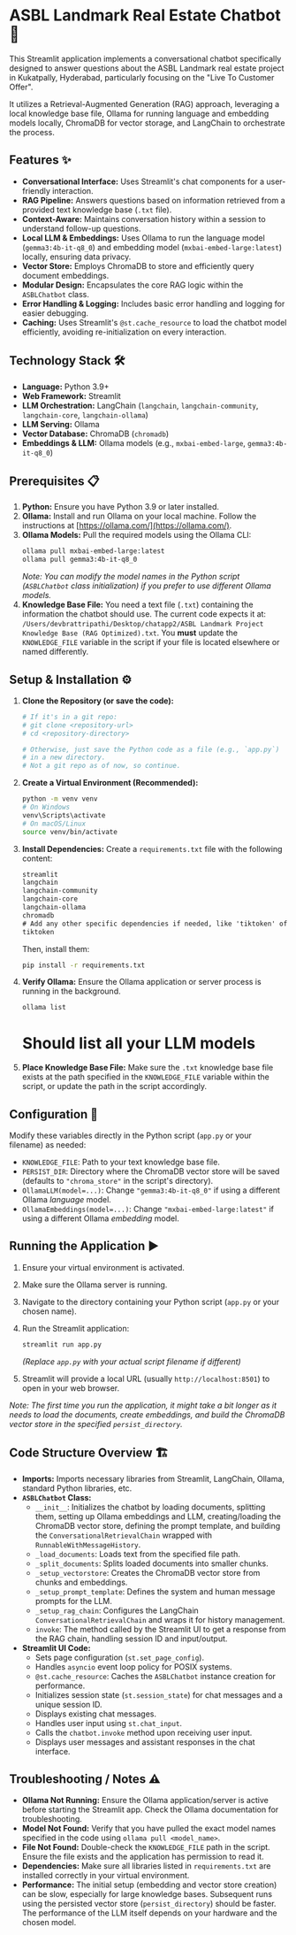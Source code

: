 # ASBL Landmark Real Estate Chatbot 🏡

This Streamlit application implements a conversational chatbot specifically designed to answer questions about the ASBL Landmark real estate project in Kukatpally, Hyderabad, particularly focusing on the "Live To Customer Offer".

It utilizes a Retrieval-Augmented Generation (RAG) approach, leveraging a local knowledge base file, Ollama for running language and embedding models locally, ChromaDB for vector storage, and LangChain to orchestrate the process.

## Features ✨

* **Conversational Interface:** Uses Streamlit's chat components for a user-friendly interaction.
* **RAG Pipeline:** Answers questions based on information retrieved from a provided text knowledge base (`.txt` file).
* **Context-Aware:** Maintains conversation history within a session to understand follow-up questions.
* **Local LLM & Embeddings:** Uses Ollama to run the language model (`gemma3:4b-it-q8_0`) and embedding model (`mxbai-embed-large:latest`) locally, ensuring data privacy.
* **Vector Store:** Employs ChromaDB to store and efficiently query document embeddings.
* **Modular Design:** Encapsulates the core RAG logic within the `ASBLChatbot` class.
* **Error Handling & Logging:** Includes basic error handling and logging for easier debugging.
* **Caching:** Uses Streamlit's `@st.cache_resource` to load the chatbot model efficiently, avoiding re-initialization on every interaction.

## Technology Stack 🛠️

* **Language:** Python 3.9+
* **Web Framework:** Streamlit
* **LLM Orchestration:** LangChain (`langchain`, `langchain-community`, `langchain-core`, `langchain-ollama`)
* **LLM Serving:** Ollama
* **Vector Database:** ChromaDB (`chromadb`)
* **Embeddings & LLM:** Ollama models (e.g., `mxbai-embed-large`, `gemma3:4b-it-q8_0`)

## Prerequisites 📋

1.  **Python:** Ensure you have Python 3.9 or later installed.
2.  **Ollama:** Install and run Ollama on your local machine. Follow the instructions at [https://ollama.com/](https://ollama.com/).
3.  **Ollama Models:** Pull the required models using the Ollama CLI:
    ```bash
    ollama pull mxbai-embed-large:latest
    ollama pull gemma3:4b-it-q8_0
    ```
    *Note: You can modify the model names in the Python script (`ASBLChatbot` class initialization) if you prefer to use different Ollama models.*
4.  **Knowledge Base File:** You need a text file (`.txt`) containing the information the chatbot should use. The current code expects it at: `/Users/devbrattripathi/Desktop/chatapp2/ASBL Landmark Project Knowledge Base (RAG Optimized).txt`. You **must** update the `KNOWLEDGE_FILE` variable in the script if your file is located elsewhere or named differently.

## Setup & Installation ⚙️

1.  **Clone the Repository (or save the code):**
    ```bash
    # If it's in a git repo:
    # git clone <repository-url>
    # cd <repository-directory>

    # Otherwise, just save the Python code as a file (e.g., `app.py`)
    # in a new directory.
    # Not a git repo as of now, so continue.
    ```

2.  **Create a Virtual Environment (Recommended):**
    ```bash
    python -m venv venv
    # On Windows
    venv\Scripts\activate
    # On macOS/Linux
    source venv/bin/activate
    ```

3.  **Install Dependencies:** Create a `requirements.txt` file with the following content:
    ```txt
    streamlit
    langchain
    langchain-community
    langchain-core
    langchain-ollama
    chromadb
    # Add any other specific dependencies if needed, like 'tiktoken' often required implicitly
    tiktoken
    ```
    Then, install them:
    ```bash
    pip install -r requirements.txt
    ```

4.  **Verify Ollama:** Ensure the Ollama application or server process is running in the background.
    ```bash
    ollama list
    ```
    # Should list all your LLM models

5.  **Place Knowledge Base File:** Make sure the `.txt` knowledge base file exists at the path specified in the `KNOWLEDGE_FILE` variable within the script, or update the path in the script accordingly.

## Configuration 🔧

Modify these variables directly in the Python script (`app.py` or your filename) as needed:

* `KNOWLEDGE_FILE`: Path to your text knowledge base file.
* `PERSIST_DIR`: Directory where the ChromaDB vector store will be saved (defaults to `"chroma_store"` in the script's directory).
* `OllamaLLM(model=...)`: Change `"gemma3:4b-it-q8_0"` if using a different Ollama *language* model.
* `OllamaEmbeddings(model=...)`: Change `"mxbai-embed-large:latest"` if using a different Ollama *embedding* model.

## Running the Application ▶️

1.  Ensure your virtual environment is activated.
2.  Make sure the Ollama server is running.
3.  Navigate to the directory containing your Python script (`app.py` or your chosen name).
4.  Run the Streamlit application:
    ```bash
    streamlit run app.py
    ```
    *(Replace `app.py` with your actual script filename if different)*

5.  Streamlit will provide a local URL (usually `http://localhost:8501`) to open in your web browser.

*Note: The first time you run the application, it might take a bit longer as it needs to load the documents, create embeddings, and build the ChromaDB vector store in the specified `persist_directory`.*

## Code Structure Overview 🏗️

* **Imports:** Imports necessary libraries from Streamlit, LangChain, Ollama, standard Python libraries, etc.
* **`ASBLChatbot` Class:**
    * `__init__`: Initializes the chatbot by loading documents, splitting them, setting up Ollama embeddings and LLM, creating/loading the ChromaDB vector store, defining the prompt template, and building the `ConversationalRetrievalChain` wrapped with `RunnableWithMessageHistory`.
    * `_load_documents`: Loads text from the specified file path.
    * `_split_documents`: Splits loaded documents into smaller chunks.
    * `_setup_vectorstore`: Creates the ChromaDB vector store from chunks and embeddings.
    * `_setup_prompt_template`: Defines the system and human message prompts for the LLM.
    * `_setup_rag_chain`: Configures the LangChain `ConversationalRetrievalChain` and wraps it for history management.
    * `invoke`: The method called by the Streamlit UI to get a response from the RAG chain, handling session ID and input/output.
* **Streamlit UI Code:**
    * Sets page configuration (`st.set_page_config`).
    * Handles `asyncio` event loop policy for POSIX systems.
    * `@st.cache_resource`: Caches the `ASBLChatbot` instance creation for performance.
    * Initializes session state (`st.session_state`) for chat messages and a unique session ID.
    * Displays existing chat messages.
    * Handles user input using `st.chat_input`.
    * Calls the `chatbot.invoke` method upon receiving user input.
    * Displays user messages and assistant responses in the chat interface.

## Troubleshooting / Notes ⚠️

* **Ollama Not Running:** Ensure the Ollama application/server is active before starting the Streamlit app. Check the Ollama documentation for troubleshooting.
* **Model Not Found:** Verify that you have pulled the exact model names specified in the code using `ollama pull <model_name>`.
* **File Not Found:** Double-check the `KNOWLEDGE_FILE` path in the script. Ensure the file exists and the application has permission to read it.
* **Dependencies:** Make sure all libraries listed in `requirements.txt` are installed correctly in your virtual environment.
* **Performance:** The initial setup (embedding and vector store creation) can be slow, especially for large knowledge bases. Subsequent runs using the persisted vector store (`persist_directory`) should be faster. The performance of the LLM itself depends on your hardware and the chosen model.
